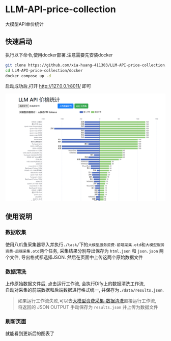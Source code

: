 # LLM-API-price-collection
大模型API单价统计

## 快速启动
执行以下命令,使用docker部署.注意需要先安装docker
```bash
git clone https://github.com/xia-huang-411303/LLM-API-price-collection.git
cd LLM-API-price-collection/docker
docker compose up -d
```
启动成功后,打开 http://127.0.0.1:8011/ 即可  

![页面](./assert/page.png)

## 使用说明

### 数据收集
使用八爪鱼采集器导入并执行`./task/`下的`大模型服务资费-前端采集.otd`和`大模型服务资费-后端采集.otd`两个任务, 采集结果分别导出保存为 `html.json` 和 `json.json` 两个文件, 导出格式都选择JSON.
然后在页面中上传这两个原始数据文件

### 数据清洗
上传原始数据文件后, 点击运行工作流, 会执行Dify上的数据清洗工作流,  
自动对采集的前端数据和后端数据进行格式统一, 并保存为`./data/results.json`.  
 > 如果运行工作流失败,可以去[大模型资费采集-数据清洗](http://863deprd.tpddns.cn/workflow/JnnTn3LPwyG8HFNO)直接运行工作流,  
 > 将返回的 JSON OUTPUT 手动保存为 `results.json` 并上传为数据文件

### 刷新页面
就能看到更新后的图表了
